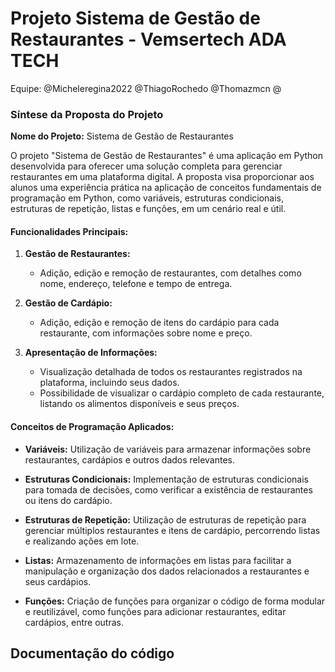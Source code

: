 # Projeto Sistema de Gestão de Restaurantes - Vemsertech ADA TECH

Equipe:
@Micheleregina2022
@ThiagoRochedo
@Thomazmcn
@

### Síntese da Proposta do Projeto

**Nome do Projeto:** Sistema de Gestão de Restaurantes

O projeto "Sistema de Gestão de Restaurantes" é uma aplicação em Python desenvolvida para oferecer uma solução completa para gerenciar restaurantes em uma plataforma digital. A proposta visa proporcionar aos alunos uma experiência prática na aplicação de conceitos fundamentais de programação em Python, como variáveis, estruturas condicionais, estruturas de repetição, listas e funções, em um cenário real e útil.

#### Funcionalidades Principais:

1. **Gestão de Restaurantes:**
   - Adição, edição e remoção de restaurantes, com detalhes como nome, endereço, telefone e tempo de entrega.
   
2. **Gestão de Cardápio:**
   - Adição, edição e remoção de itens do cardápio para cada restaurante, com informações sobre nome e preço.
   
3. **Apresentação de Informações:**
   - Visualização detalhada de todos os restaurantes registrados na plataforma, incluindo seus dados.
   - Possibilidade de visualizar o cardápio completo de cada restaurante, listando os alimentos disponíveis e seus preços.

#### Conceitos de Programação Aplicados:

- **Variáveis:** Utilização de variáveis para armazenar informações sobre restaurantes, cardápios e outros dados relevantes.

- **Estruturas Condicionais:** Implementação de estruturas condicionais para tomada de decisões, como verificar a existência de restaurantes ou itens do cardápio.

- **Estruturas de Repetição:** Utilização de estruturas de repetição para gerenciar múltiplos restaurantes e itens de cardápio, percorrendo listas e realizando ações em lote.

- **Listas:** Armazenamento de informações em listas para facilitar a manipulação e organização dos dados relacionados a restaurantes e seus cardápios.

- **Funções:** Criação de funções para organizar o código de forma modular e reutilizável, como funções para adicionar restaurantes, editar cardápios, entre outras.


## Documentação do código 